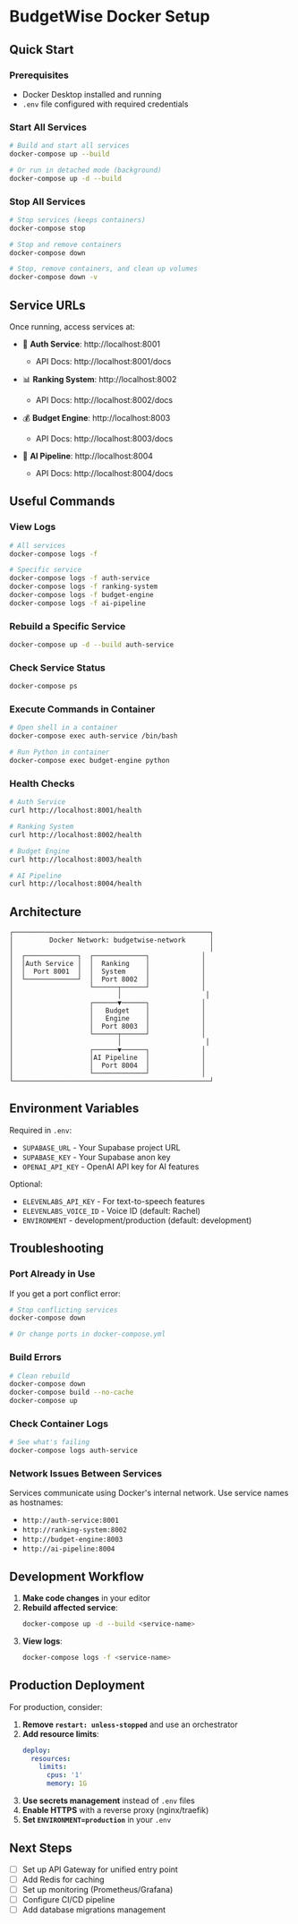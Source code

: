 # BudgetWise Docker Setup

## Quick Start

### Prerequisites
- Docker Desktop installed and running
- `.env` file configured with required credentials

### Start All Services

```bash
# Build and start all services
docker-compose up --build

# Or run in detached mode (background)
docker-compose up -d --build
```

### Stop All Services

```bash
# Stop services (keeps containers)
docker-compose stop

# Stop and remove containers
docker-compose down

# Stop, remove containers, and clean up volumes
docker-compose down -v
```

## Service URLs

Once running, access services at:

- 🔐 **Auth Service**: http://localhost:8001
  - API Docs: http://localhost:8001/docs

- 📊 **Ranking System**: http://localhost:8002
  - API Docs: http://localhost:8002/docs

- 💰 **Budget Engine**: http://localhost:8003
  - API Docs: http://localhost:8003/docs

- 🤖 **AI Pipeline**: http://localhost:8004
  - API Docs: http://localhost:8004/docs

## Useful Commands

### View Logs

```bash
# All services
docker-compose logs -f

# Specific service
docker-compose logs -f auth-service
docker-compose logs -f ranking-system
docker-compose logs -f budget-engine
docker-compose logs -f ai-pipeline
```

### Rebuild a Specific Service

```bash
docker-compose up -d --build auth-service
```

### Check Service Status

```bash
docker-compose ps
```

### Execute Commands in Container

```bash
# Open shell in a container
docker-compose exec auth-service /bin/bash

# Run Python in container
docker-compose exec budget-engine python
```

### Health Checks

```bash
# Auth Service
curl http://localhost:8001/health

# Ranking System
curl http://localhost:8002/health

# Budget Engine
curl http://localhost:8003/health

# AI Pipeline
curl http://localhost:8004/health
```

## Architecture

```
┌─────────────────────────────────────────────────┐
│         Docker Network: budgetwise-network      │
│                                                 │
│  ┌─────────────┐  ┌─────────────┐             │
│  │Auth Service │  │  Ranking    │             │
│  │  Port 8001  │  │  System     │             │
│  └─────────────┘  │  Port 8002  │             │
│                   └──────┬──────┘             │
│                          │                     │
│                   ┌──────▼──────┐             │
│                   │   Budget    │             │
│                   │   Engine    │             │
│                   │  Port 8003  │             │
│                   └──────┬──────┘             │
│                          │                     │
│                   ┌──────▼──────┐             │
│                   │AI Pipeline  │             │
│                   │  Port 8004  │             │
│                   └─────────────┘             │
└─────────────────────────────────────────────────┘
```

## Environment Variables

Required in `.env`:
- `SUPABASE_URL` - Your Supabase project URL
- `SUPABASE_KEY` - Your Supabase anon key
- `OPENAI_API_KEY` - OpenAI API key for AI features

Optional:
- `ELEVENLABS_API_KEY` - For text-to-speech features
- `ELEVENLABS_VOICE_ID` - Voice ID (default: Rachel)
- `ENVIRONMENT` - development/production (default: development)

## Troubleshooting

### Port Already in Use

If you get a port conflict error:

```bash
# Stop conflicting services
docker-compose down

# Or change ports in docker-compose.yml
```

### Build Errors

```bash
# Clean rebuild
docker-compose down
docker-compose build --no-cache
docker-compose up
```

### Check Container Logs

```bash
# See what's failing
docker-compose logs auth-service
```

### Network Issues Between Services

Services communicate using Docker's internal network. Use service names as hostnames:
- `http://auth-service:8001`
- `http://ranking-system:8002`
- `http://budget-engine:8003`
- `http://ai-pipeline:8004`

## Development Workflow

1. **Make code changes** in your editor
2. **Rebuild affected service**:
   ```bash
   docker-compose up -d --build <service-name>
   ```
3. **View logs**:
   ```bash
   docker-compose logs -f <service-name>
   ```

## Production Deployment

For production, consider:

1. **Remove `restart: unless-stopped`** and use an orchestrator
2. **Add resource limits**:
   ```yaml
   deploy:
     resources:
       limits:
         cpus: '1'
         memory: 1G
   ```
3. **Use secrets management** instead of `.env` files
4. **Enable HTTPS** with a reverse proxy (nginx/traefik)
5. **Set `ENVIRONMENT=production`** in your `.env`

## Next Steps

- [ ] Set up API Gateway for unified entry point
- [ ] Add Redis for caching
- [ ] Set up monitoring (Prometheus/Grafana)
- [ ] Configure CI/CD pipeline
- [ ] Add database migrations management
